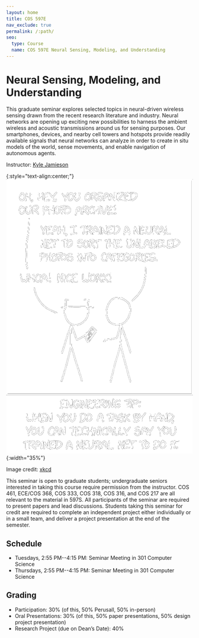 ```yaml
---
layout: home
title: COS 597E
nav_exclude: true
permalink: /:path/
seo:
  type: Course
  name: COS 597E Neural Sensing, Modeling, and Understanding
---
```


# Neural Sensing, Modeling, and Understanding

This graduate seminar explores selected topics in neural-driven
wireless sensing drawn from the recent research literature and
industry. Neural networks are opening up exciting new possibilities to
harness the ambient wireless and acoustic transmissions around us for
sensing purposes. Our smartphones, devices, and nearby cell towers and
hotspots provide readily available signals that neural networks can
analyze in order to create in situ models of the world, sense
movements, and enable navigation of autonomous agents.

Instructor: [Kyle Jamieson](https://www.cs.princeton.edu/~kylej/)

{:style="text-align:center;"}
![xkcd cartoon](assets/images/trained_a_neural_net_2x_k4_r_t.gif){:width="35%"}

Image credit: [xkcd](https://xkcd.com/2173/)

This seminar is open to graduate students; undergraduate seniors
interested in taking this course require permission from the
instructor.  COS 461, ECE/COS 368, COS 333, COS 318, COS 316, and COS
217 are all relevant to the material in 597S.  All participants of the
seminar are required to present papers and lead discussions. Students
taking this seminar for credit are required to complete an independent
project either individually or in a small team, and deliver a project
presentation at the end of the semester.

## Schedule

- Tuesdays, 2:55 PM--4:15 PM: Seminar Meeting in 301 Computer Science
- Thursdays, 2:55 PM--4:15 PM: Seminar Meeting in 301 Computer Science

## Grading

- Participation: 30% (of this, 50% Perusall, 50% in-person)
- Oral Presentations: 30% (of this, 50% paper presentations, 50% design project presentation)
- Research Project (due on Dean’s Date): 40%
